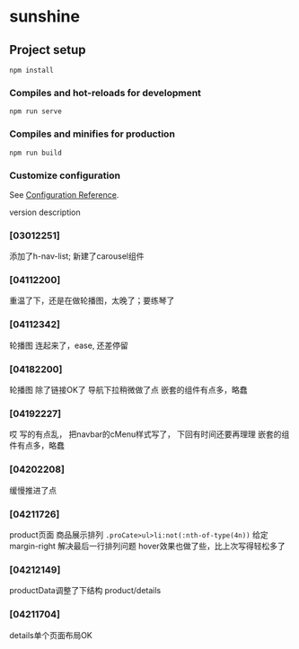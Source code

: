 # sunshine

## Project setup
```
npm install
```

### Compiles and hot-reloads for development
```
npm run serve
```

### Compiles and minifies for production
```
npm run build
```

### Customize configuration
See [Configuration Reference](https://cli.vuejs.org/config/).



version description
### [03012251] 
添加了h-nav-list; 新建了carousel组件
### [04112200]
重温了下，还是在做轮播图，太晚了；要练琴了
### [04112342]
轮播图 连起来了，ease, 还差停留
### [04182200]
轮播图 除了链接OK了
导航下拉稍微做了点
嵌套的组件有点多，略蠢
### [04192227]
哎 写的有点乱， 把navbar的cMenu样式写了，
下回有时间还要再理理
嵌套的组件有点多，略蠢
### [04202208]
缓慢推进了点
### [04211726]
product页面 商品展示排列
`.proCate>ul>li:not(:nth-of-type(4n))` 给定margin-right 解决最后一行排列问题
hover效果也做了些，比上次写得轻松多了
### [04212149]
productData调整了下结构
product/details
### [04211704]
details单个页面布局OK